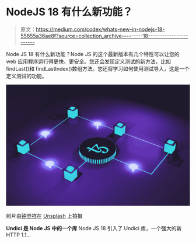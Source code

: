 # NodeJS 18 有什么新功能？

> 原文：<https://medium.com/codex/whats-new-in-nodejs-18-55655a36ae8f?source=collection_archive---------18----------------------->

Node JS 18 有什么新功能？Node JS 的这个最新版本有几个特性可以让您的 web 应用程序运行得更快、更安全。您还会发现定义测试的新方法，比如 findLast()和 findLastIndex()数组方法。您还将学习如何使用测试导入，这是一个定义测试的功能。

![](img/883686fe1eb8881d35e4e1fa777c1a3e.png)

照片由[钟登祥](https://unsplash.com/es/@dengxiangs?utm_source=medium&utm_medium=referral)在 [Unsplash](https://unsplash.com?utm_source=medium&utm_medium=referral) 上拍摄

**Undici 是 Node JS 中的一个库** Node JS 18 引入了 Undici 库，一个强大的新 HTTP 1.1…
